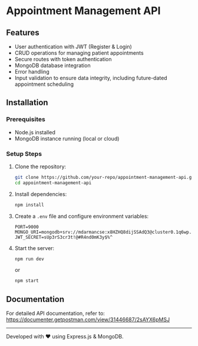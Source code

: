 # Appointment Management API

## Features
- User authentication with JWT (Register & Login)
- CRUD operations for managing patient appointments
- Secure routes with token authentication
- MongoDB database integration
- Error handling 
- Input validation to ensure data integrity, including future-dated appointment scheduling

## Installation

### Prerequisites
- Node.js installed
- MongoDB instance running (local or cloud)

### Setup Steps
1. Clone the repository:
   ```sh
   git clone https://github.com/your-repo/appointment-management-api.git
   cd appointment-management-api
   ```

2. Install dependencies:
   ```sh
   npm install
   ```

3. Create a `.env` file and configure environment variables:
   ```env
   PORT=9000
   MONGO_URI=mongodb+srv://mdarmancse:x8HZHQ8dijSSAdQ3@cluster0.1q6wp.mongodb.net/
   JWT_SECRET=sUp3rS3cr3t!@#R4nd0mK3y$%^
   ```

4. Start the server:
   ```sh
   npm run dev
   ```
   or
   ```sh
   npm start
   ```

## Documentation
For detailed API documentation, refer to:
https://documenter.getpostman.com/view/31446687/2sAYX6pMSJ

---
Developed with ❤️ using Express.js & MongoDB.

